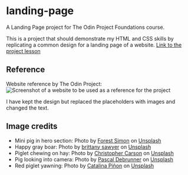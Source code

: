 # landing-page
A Landing Page project for The Odin Project Foundations course.

This is a project that should demonstrate my HTML and CSS skills by replicating a common design for a landing page of a website. [Link to the project lesson](https://www.theodinproject.com/lessons/foundations-landing-page)

## Reference
Website reference by The Odin Project:
![Screenshot of a website to be used as a reference for the project](https://cdn.statically.io/gh/TheOdinProject/curriculum/81a5d553f4073e593d23a6ab00d50eef8620796d/foundations/html_css/project/imgs/01.png)

I have kept the design but replaced the placeholders with images and changed the text.

## Image credits
- Mini pig in hero section: Photo by [Forest Simon](https://unsplash.com/@forest_ms?utm_content=creditCopyText&utm_medium=referral&utm_source=unsplash) on [Unsplash](https://unsplash.com/photos/pink-piglet-ZKbve9f7Mp4?utm_content=creditCopyText&utm_medium=referral&utm_source=unsplash)
- Happy gray boar: Photo by [brittany sawyer](https://unsplash.com/@minipiginfo?utm_content=creditCopyText&utm_medium=referral&utm_source=unsplash) on [Unsplash](https://unsplash.com/photos/gray-boar-NxvAV87HDT8?utm_content=creditCopyText&utm_medium=referral&utm_source=unsplash)
- Piglet chewing on hay: Photo by [Christopher Carson](https://unsplash.com/@bhris1017?utm_content=creditCopyText&utm_medium=referral&utm_source=unsplash) on [Unsplash](https://unsplash.com/photos/white-piglet-chewing-hay-i4XLJmlYit4?utm_content=creditCopyText&utm_medium=referral&utm_source=unsplash)
- Pig looking into camera: Photo by [Pascal Debrunner](https://unsplash.com/@debrupas?utm_content=creditCopyText&utm_medium=referral&utm_source=unsplash) on [Unsplash](https://unsplash.com/photos/white-pig-b-zyMn_e_R4?utm_content=creditCopyText&utm_medium=referral&utm_source=unsplash)
- Red piglet yawning: Photo by [Catalina Piñon](https://unsplash.com/@catapinon?utm_content=creditCopyText&utm_medium=referral&utm_source=unsplash) on [Unsplash](https://unsplash.com/photos/brown-and-white-short-coated-animal-lying-on-green-grass-during-daytime-B8gt-o4GUzQ?utm_content=creditCopyText&utm_medium=referral&utm_source=unsplash)